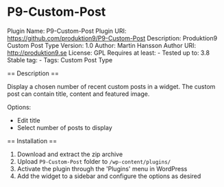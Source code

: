 P9-Custom-Post
==============

Plugin Name: P9-Custom-Post
Plugin URI: https://github.com/produktion9/P9-Custom-Post
Description: Produktion9 Custom Post Type
Version: 1.0
Author: Martin Hansson
Author URI: http://produktion9.se
License: GPL
Requires at least: -
Tested up to: 3.8
Stable tag: -
Tags: Custom Post Type

== Description ==

Display a chosen number of recent custom posts in a widget.
The custom post can contain title, content and featured image.

Options:
* Edit title
* Select number of posts to display

== Installation ==

1. Download and extract the zip archive
2. Upload `P9-Custom-Post` folder to `/wp-content/plugins/`
3. Activate the plugin through the 'Plugins' menu in WordPress
4. Add the widget to a sidebar and configure the options as desired